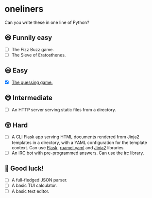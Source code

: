# oneliners
Can you write these in one line of Python?

## 😆 Funnily easy
- [ ] The Fizz Buzz game.
- [ ] The Sieve of Eratosthenes.

## 😃 Easy
- [x] [The guessing game.](/guessing_game.py)

## 😅 Intermediate
- [ ] An HTTP server serving static files from a directory.

## 😵 Hard
- [ ] A CLI Flask app serving HTML documents rendered from Jinja2 templates in a directory, with a YAML configuration for the template context. Can use [Flask](https://github.com/pallets/Flask#readme), [ruamel.yaml](https://pypi.org/project/ruamel.yaml#readme) and [Jinja2](https://github.com/pallets/Jinja#readme) libraries.
- [ ] An IRC bot with pre-programmed answers. Can use the [irc](https://github.com/jaraco/irc) library.

## 🥵 Good luck!
- [ ] A full-fledged JSON parser.
- [ ] A basic TUI calculator.
- [ ] A basic text editor.

